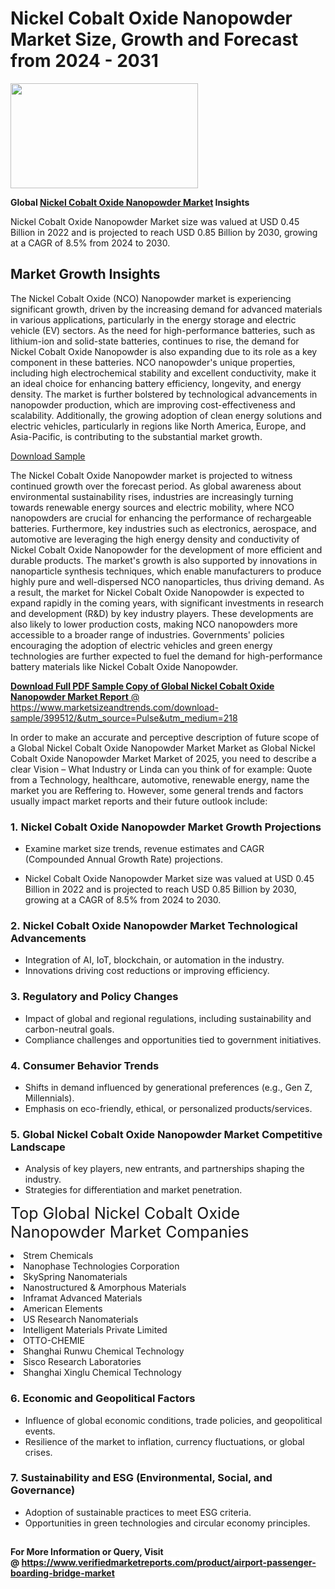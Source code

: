 <H1>Nickel Cobalt Oxide Nanopowder Market Size, Growth and Forecast from 2024 - 2031</H1><img class="aligncenter size-medium wp-image-584254" src="https://thirdeyenews.in/wp-content/uploads/2024/09/Global-Market-Research-300x168.jpeg" alt="" width="300" height="168" /><p><strong>Global&nbsp;<a href="https://www.marketsizeandtrends.com/download-sample/399512/&amp;utm_source=Pulse&amp;utm_medium=218">Nickel Cobalt Oxide Nanopowder Market</a> Insights</strong></p><p>Nickel Cobalt Oxide Nanopowder Market size was valued at USD 0.45 Billion in 2022 and is projected to reach USD 0.85 Billion by 2030, growing at a CAGR of 8.5% from 2024 to 2030.</p><p><h2>Market Growth Insights</h2> The Nickel Cobalt Oxide (NCO) Nanopowder market is experiencing significant growth, driven by the increasing demand for advanced materials in various applications, particularly in the energy storage and electric vehicle (EV) sectors. As the need for high-performance batteries, such as lithium-ion and solid-state batteries, continues to rise, the demand for Nickel Cobalt Oxide Nanopowder is also expanding due to its role as a key component in these batteries. NCO nanopowder's unique properties, including high electrochemical stability and excellent conductivity, make it an ideal choice for enhancing battery efficiency, longevity, and energy density. The market is further bolstered by technological advancements in nanopowder production, which are improving cost-effectiveness and scalability. Additionally, the growing adoption of clean energy solutions and electric vehicles, particularly in regions like North America, Europe, and Asia-Pacific, is contributing to the substantial market growth. <p><a href="#">Download Sample</a></p> The Nickel Cobalt Oxide Nanopowder market is projected to witness continued growth over the forecast period. As global awareness about environmental sustainability rises, industries are increasingly turning towards renewable energy sources and electric mobility, where NCO nanopowders are crucial for enhancing the performance of rechargeable batteries. Furthermore, key industries such as electronics, aerospace, and automotive are leveraging the high energy density and conductivity of Nickel Cobalt Oxide Nanopowder for the development of more efficient and durable products. The market's growth is also supported by innovations in nanoparticle synthesis techniques, which enable manufacturers to produce highly pure and well-dispersed NCO nanoparticles, thus driving demand. As a result, the market for Nickel Cobalt Oxide Nanopowder is expected to expand rapidly in the coming years, with significant investments in research and development (R&D) by key industry players. These developments are also likely to lower production costs, making NCO nanopowders more accessible to a broader range of industries. Governments' policies encouraging the adoption of electric vehicles and green energy technologies are further expected to fuel the demand for high-performance battery materials like Nickel Cobalt Oxide Nanopowder. <p><a href="#"></p><p><span class=""><strong>Download Full PDF Sample Copy of Global Nickel Cobalt Oxide Nanopowder Market Report</strong> @ <a href="https://www.marketsizeandtrends.com/download-sample/399512/&amp;utm_source=Pulse&amp;utm_medium=218" target="_blank">https://www.marketsizeandtrends.com/download-sample/399512/&amp;utm_source=Pulse&amp;utm_medium=218</a></span></p><p>In order to make an accurate and perceptive description of future scope of a Global&nbsp;Nickel Cobalt Oxide Nanopowder Market Market as Global&nbsp;Nickel Cobalt Oxide Nanopowder Market Market of 2025, you need to describe a clear Vision &ndash; What Industry or Linda can you think of for example: Quote from a Technology, healthcare, automotive, renewable energy, name the market you are Reffering to. However, some general trends and factors usually impact market reports and their future outlook include:</p><h3>1.&nbsp;<strong>Nickel Cobalt Oxide Nanopowder Market Growth Projections</strong></h3><ul><li>Examine market size trends, revenue estimates and CAGR (Compounded Annual Growth Rate) projections.</li><li><p>Nickel Cobalt Oxide Nanopowder Market size was valued at USD 0.45 Billion in 2022 and is projected to reach USD 0.85 Billion by 2030, growing at a CAGR of 8.5% from 2024 to 2030.</p></li></ul><h3>2.&nbsp;<strong>Nickel Cobalt Oxide Nanopowder Market Technological Advancements</strong></h3><ul><li>Integration of AI, IoT, blockchain, or automation in the industry.</li><li>Innovations driving cost reductions or improving efficiency.</li></ul><h3>3.&nbsp;<strong>Regulatory and Policy Changes</strong></h3><ul><li>Impact of global and regional regulations, including sustainability and carbon-neutral goals.</li><li>Compliance challenges and opportunities tied to government initiatives.</li></ul><h3>4.&nbsp;<strong>Consumer Behavior Trends</strong></h3><ul><li>Shifts in demand influenced by generational preferences (e.g., Gen Z, Millennials).</li><li>Emphasis on eco-friendly, ethical, or personalized products/services.</li></ul><h3>5.&nbsp;<strong>Global Nickel Cobalt Oxide Nanopowder Market Competitive Landscape</strong></h3><ul><li>Analysis of key players, new entrants, and partnerships shaping the industry.</li><li>Strategies for differentiation and market penetration.</li></ul><p data-pm-slice="1 1 []"><span style="color: inherit; font-family: inherit; font-size: 25px;">Top Global Nickel Cobalt Oxide Nanopowder Market Companies</span></p><div class="" data-test-id=""><p><li>Strem Chemicals</li><li> Nanophase Technologies Corporation</li><li> SkySpring Nanomaterials</li><li> Nanostructured & Amorphous Materials</li><li> Inframat Advanced Materials</li><li> American Elements</li><li> US Research Nanomaterials</li><li> Intelligent Materials Private Limited</li><li> OTTO-CHEMIE</li><li> Shanghai Runwu Chemical Technology</li><li> Sisco Research Laboratories</li><li> Shanghai Xinglu Chemical Technology</li></p></div><h3>6.&nbsp;<strong>Economic and Geopolitical Factors</strong></h3><ul><li>Influence of global economic conditions, trade policies, and geopolitical events.</li><li>Resilience of the market to inflation, currency fluctuations, or global crises.</li></ul><h3>7.&nbsp;<strong>Sustainability and ESG (Environmental, Social, and Governance)</strong></h3><ul><li>Adoption of sustainable practices to meet ESG criteria.</li><li>Opportunities in green technologies and circular economy principles.</li></ul><h2><strong style="font-size: 14px;">For More Information or Query, Visit @&nbsp;</strong><a style="background-color: #ffffff; font-size: 14px;" href="https://www.marketsizeandtrends.com/report/nickel-cobalt-oxide-nanopowder-market/" target="_blank">https://www.verifiedmarketreports.com/product/airport-passenger-boarding-bridge-market</a></h2>
